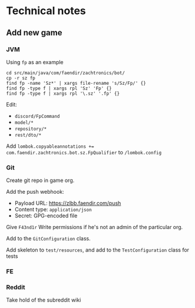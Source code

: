 # Technical notes

## Add new game

### JVM

Using `fp` as an example
```shell
cd src/main/java/com/faendir/zachtronics/bot/
cp -r sz fp
find fp -name 'Sz*' | xargs file-rename 's/Sz/Fp/' {}
find fp -type f | xargs rpl 'Sz' 'Fp' {}
find fp -type f | xargs rpl '\.sz' '.fp' {}
```

Edit:
* `discord/FpCommand`
* `model/*`
* `repository/*`
* `rest/dto/*`

Add `lombok.copyableannotations += com.faendir.zachtronics.bot.sz.FpQualifier` to `/lombok.config`

### Git

Create git repo in game org.

Add the push webhook:
* Payload URL: https://zlbb.faendir.com/push
* Content type: `application/json`
* Secret: GPG-encoded file

Give `F43nd1r` Write permissions if he's not an admin of the particular org.

Add to the `GitConfiguration` class.

Add skeleton to `test/resources`, and add to the `TestConfiguration` class for tests

### FE

### Reddit

Take hold of the subreddit wiki
